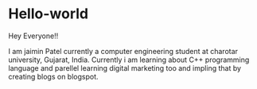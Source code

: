 # Hello-world

Hey Everyone!!

I am jaimin Patel currently a computer engineering student at charotar university, Gujarat, India. Currently i am learning about C++ programming language and parellel learning digital marketing too and impling that by creating blogs on blogspot.

